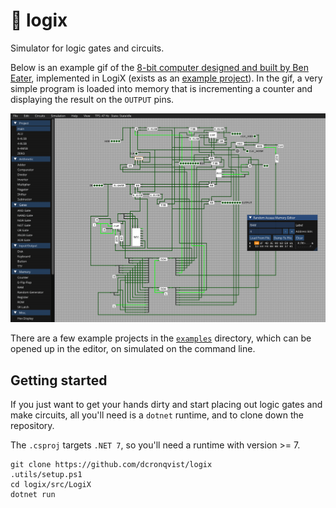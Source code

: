 # 🔌 logix

Simulator for logic gates and circuits.

Below is an example gif of the [8-bit computer designed and built by Ben Eater](https://www.youtube.com/watch?v=HyznrdDSSGM&list=PLowKtXNTBypGqImE405J2565dvjafglHU), implemented in LogiX (exists as an [example project](/examples/beneater-8bit/)). In the gif, a very simple program is loaded into memory that is incrementing a counter and displaying the result on the `OUTPUT` pins.

![Showcasing an example implementation of the Ben Eater 8-bit computer](media/ben_eater_showcase.gif)

There are a few example projects in the [`examples`](/examples/) directory, which can be opened up in the editor, on simulated on the command line.

## Getting started

If you just want to get your hands dirty and start placing out logic gates and make circuits, all you'll need is a `dotnet` runtime, and to clone down the repository.

The `.csproj` targets `.NET 7`, so you'll need a runtime with version >= 7.

```
git clone https://github.com/dcronqvist/logix
.utils/setup.ps1
cd logix/src/LogiX
dotnet run
```
